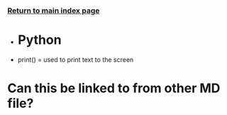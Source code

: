 ### [Return to main index page](https://github.com/hydropero/Terminology)

- # Python
- print() = used to print text to the screen



# Can this be linked to from other MD file?


